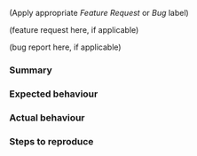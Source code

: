 (Apply appropriate *Feature Request* or *Bug* label)

(feature request here, if applicable)

(bug report here, if applicable)
### Summary

### Expected behaviour

### Actual behaviour

### Steps to reproduce
